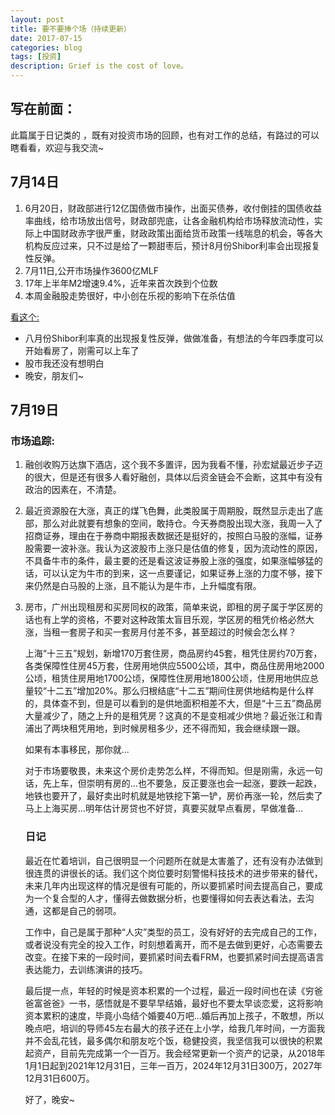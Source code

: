 ```yaml
---
layout: post
title: 要不要捧个场（持续更新）
date: 2017-07-15
categories: blog
tags: [投资]
description: Grief is the cost of love。
---
```


## 写在前面：

此篇属于日记类的 ，既有对投资市场的回顾，也有对工作的总结，有路过的可以瞎看看，欢迎与我交流~

## 7月14日

1. 6月20日，财政部进行12亿国债做市操作，出面买债券，收付倒挂的国债收益率曲线，给市场放出信号，财政部兜底，让各金融机构给市场释放流动性，实际上中国财政赤字很严重，财政政策出面给货币政策一线喘息的机会，等各大机构反应过来，只不过是给了一颗甜枣后，预计8月份Shibor利率会出现报复性反弹。
2. 7月11日,公开市场操作3600亿MLF
3. 17年上半年M2增速9.4%，近年来首次跌到个位数
4. 本周金融股走势很好，中小创在乐视的影响下在杀估值

<u>看这个:</u>  

* 八月份Shibor利率真的出现报复性反弹，做做准备，有想法的今年四季度可以开始看房了，刚需可以上车了
* 股市我还没有想明白
* 晚安，朋友们~


## 7月19日

### 市场追踪:

1. 融创收购万达旗下酒店，这个我不多置评，因为我看不懂，孙宏斌最近步子迈的很大，但是还有很多人看好融创，具体以后资金链会不会断，这其中有没有政治的因素在，不清楚。

2. 最近资源股在大涨，真正的煤飞色舞，此类股属于周期股，既然显示走出了底部，那么对此就要有想象的空间，敢持仓。今天券商股出现大涨，我周一入了招商证券，理由在于券商中期报表数据还是挺好的，按照白马股的涨幅，证券股需要一波补涨。我认为这波股市上涨只是估值的修复，因为流动性的原因，不具备牛市的条件，最主要的还是看这波证券股上涨的强度，如果涨幅够猛的话，可以认定为牛市的到来，这一点要谨记，如果证券上涨的力度不够，接下来仍然是白马股的上涨，且不能认为是牛市，上升幅度有限。

3. 房市，广州出现租房和买房同权的政策，简单来说，即租的房子属于学区房的话也有上学的资格，不要对这种政策太盲目乐观，学区房的租凭价格必然大涨，当租一套房子和买一套房月付差不多，甚至超过的时候会怎么样？

   上海“十三五”规划，新增170万套住房，商品房约45套，租凭住房约70万套，各类保障性住房45万套，住房用地供应5500公顷，其中，商品住房用地2000公顷，租赁住房用地1700公顷，保障性住房用地1800公顷，住房用地供应总量较“十二五”增加20%。那么归根结底“十二五”期间住房供地结构是什么样的，具体查不到，但是可以看到的是供地面积相差不大，但是“十三五”商品房大量减少了，随之上升的是租凭房？这真的不是变相减少供地？最近张江和青浦出了两块租凭用地，到时候房租多少，还不得而知，我会继续跟一跟。

   如果有本事移民，那你就...

   对于市场要敬畏，未来这个房价走势怎么样，不得而知。但是刚需，永远一句话，先上车，但崇明有房的...也不要急，反正要涨也会一起涨，要跌一起跌，地铁也要开了，最好卖出时机就是地铁挖下第一铲，房价再涨一轮，然后卖了马上上海买房...明年估计房贷也不好贷，真要买就早点看房，早做准备...

   ### 日记

   最近在忙着培训，自己很明显一个问题所在就是太害羞了，还有没有办法做到很连贯的讲很长的话。我们这个岗位要时刻警惕科技技术的进步带来的替代，未来几年内出现这样的情况是很有可能的，所以要抓紧时间去提高自己，要成为一个复合型的人才，懂得去做数据分析，也要懂得如何去表达看法，去沟通，这都是自己的弱项。

   工作中，自己是属于那种“人灾”类型的员工，没有好好的去完成自己的工作，或者说没有完全的投入工作，时刻想着离开，而不是去做到更好，心态需要去改变。在接下来的一段时间，要抓紧时间去看FRM，也要抓紧时间去提高语言表达能力，去训练演讲的技巧。

   最后提一点，年轻的时候是资本积累的一个过程，最近一段时间也在读《穷爸爸富爸爸》一书，感悟就是不要早早结婚，最好也不要太早谈恋爱，这将影响资本累积的速度，毕竟小岛结个婚要40万吧...婚后再加上孩子，不敢想，所以晚点吧，培训的导师45左右最大的孩子还在上小学，给我几年时间，一方面我并不会乱花钱，最多偶尔和朋友吃个饭，稳健投资，我坚信我可以很快的积累起资产，目前先完成第一个一百万。我会经常更新一个资产的记录，从2018年1月1日起到2021年12月31日，三年一百万，2024年12月31日300万，2027年12月31日600万。

   好了，晚安~

   ​

   ​